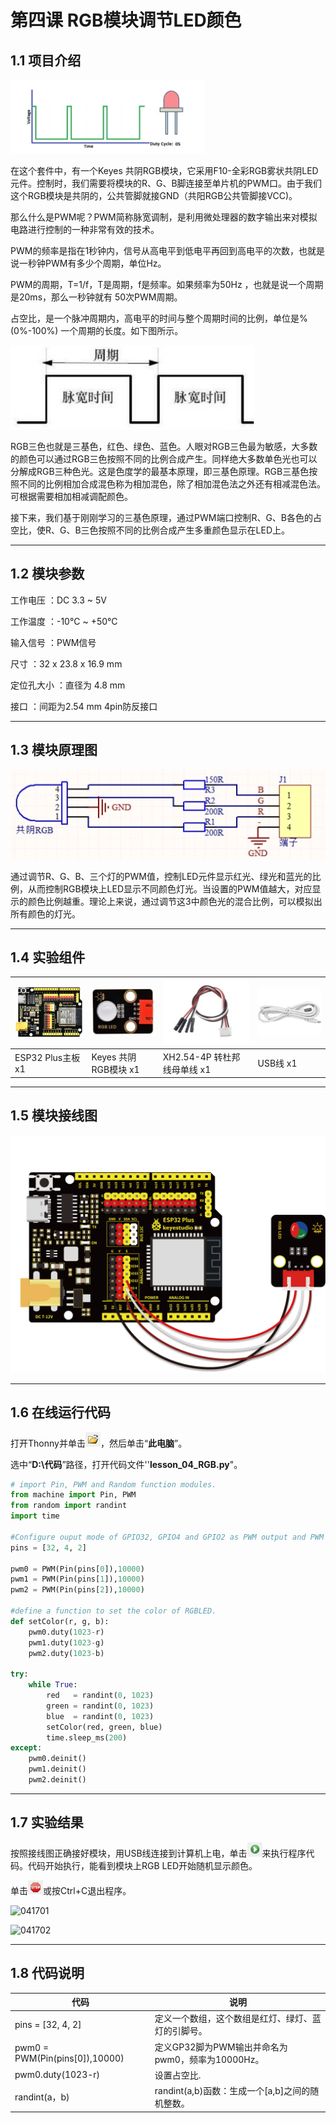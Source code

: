 # 第四课 RGB模块调节LED颜色

## 1.1 项目介绍

![img](media/041101.jpg)

在这个套件中，有一个Keyes 共阴RGB模块，它采用F10-全彩RGB雾状共阴LED元件。控制时，我们需要将模块的R、G、B脚连接至单片机的PWM口。由于我们这个RGB模块是共阴的，公共管脚就接GND（共阳RGB公共管脚接VCC)。   

那么什么是PWM呢？PWM简称脉宽调制，是利用微处理器的数字输出来对模拟电路进行控制的一种非常有效的技术。

PWM的频率是指在1秒钟内，信号从高电平到低电平再回到高电平的次数，也就是说一秒钟PWM有多少个周期，单位Hz。

PWM的周期，T=1/f，T是周期，f是频率。如果频率为50Hz ，也就是说一个周期是20ms，那么一秒钟就有 50次PWM周期。

占空比，是一个脉冲周期内，高电平的时间与整个周期时间的比例，单位是% (0%-100%)  一个周期的长度。如下图所示。

![img](media/041102.jpg)

RGB三色也就是三基色，红色、绿色、蓝色。人眼对RGB三色最为敏感，大多数的颜色可以通过RGB三色按照不同的比例合成产生。同样绝大多数单色光也可以分解成RGB三种色光。这是色度学的最基本原理，即三基色原理。RGB三基色按照不同的比例相加合成混色称为相加混色，除了相加混色法之外还有相减混色法。可根据需要相加相减调配颜色。

接下来，我们基于刚刚学习的三基色原理，通过PWM端口控制R、G、B各色的占空比，使R、G、B三色按照不同的比例合成产生多重颜色显示在LED上。

---

## 1.2 模块参数

工作电压 ：DC 3.3 ~ 5V

工作温度 ：-10°C ~ +50°C

输入信号 ：PWM信号

尺寸 ：32 x 23.8 x 16.9 mm

定位孔大小 ：直径为 4.8 mm

接口 ：间距为2.54 mm 4pin防反接口

---

## 1.3 模块原理图

![041301](media/041301.jpg)

通过调节R、G、B、三个灯的PWM值，控制LED元件显示红光、绿光和蓝光的比例，从而控制RGB模块上LED显示不同颜色灯光。当设置的PWM值越大，对应显示的颜色比例越重。理论上来说，通过调节这3中颜色光的混合比例，可以模拟出所有颜色的灯光。

---

## 1.4 实验组件

| ![img](media/KS5016.jpg) | ![img](media/KE4074.jpg) | ![img](media/4pin.jpg)       | ![img](media/USB.jpg) |
| ------------------------ | ------------------------ | ---------------------------- | --------------------- |
| ESP32 Plus主板 x1        | Keyes 共阴RGB模块 x1     | XH2.54-4P 转杜邦线母单线  x1 | USB线  x1             |

---

## 1.5 模块接线图

![](media/041501.png)

---

## 1.6 在线运行代码

打开Thonny并单击![1303](media/1303.png)，然后单击“**此电脑**”。

选中“**D:\代码**”路径，打开代码文件''**lesson_04_RGB.py**"。

```python
# import Pin, PWM and Random function modules.
from machine import Pin, PWM
from random import randint
import time

#Configure ouput mode of GPIO32, GPIO4 and GPIO2 as PWM output and PWM frequency as 10000Hz.
pins = [32, 4, 2]

pwm0 = PWM(Pin(pins[0]),10000)  
pwm1 = PWM(Pin(pins[1]),10000)
pwm2 = PWM(Pin(pins[2]),10000)

#define a function to set the color of RGBLED.
def setColor(r, g, b):
    pwm0.duty(1023-r)
    pwm1.duty(1023-g)
    pwm2.duty(1023-b)
    
try:
    while True:
        red   = randint(0, 1023) 
        green = randint(0, 1023)
        blue  = randint(0, 1023)
        setColor(red, green, blue)
        time.sleep_ms(200)
except:
    pwm0.deinit()
    pwm1.deinit()
    pwm2.deinit()
```

---

## 1.7 实验结果

按照接线图正确接好模块，用USB线连接到计算机上电，单击![1305](media/1305.png)来执行程序代码。代码开始执行，能看到模块上RGB LED开始随机显示颜色。

单击![1311](media/1311.png)或按Ctrl+C退出程序。

![041701](media/041701.png)

![041702](media/041702.png)

---

## 1.8 代码说明

| 代码                           | 说明                                               |
| ------------------------------ | -------------------------------------------------- |
| pins = [32, 4, 2]              | 定义一个数组，这个数组是红灯、绿灯、蓝灯的引脚号。 |
| pwm0 = PWM(Pin(pins[0]),10000) | 定义GP32脚为PWM输出并命名为pwm0，频率为10000Hz。   |
| pwm0.duty(1023-r)              | 设置占空比.                                        |
| randint(a，b)                  | randint(a,b)函数：生成一个[a,b]之间的随机整数。    |

